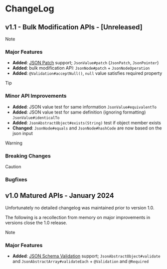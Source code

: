 # ChangeLog

## v1.1 - Bulk Modification APIs - [Unreleased]

> [!Note]
> ### Major Features 
> * **Added**: [JSON Patch](https://jsonpatch.com/) support; `JsonValue#patch` (`JsonPatch`, `JsonPointer`) 
> * **Added**: bulk modification API: `JsonNode#patch` + `JsonNodeOperation`
> * **Added**: `@Validation#acceptNull()`, `null` value satisfies required property

> [!Tip]
> ### Minor API Improvements
> * **Added**: JSON value test for same information `JsonValue#equivalentTo`
> * **Added**: JSON value test for same definition (ignoring formatting) `JsonValue#identicalTo`
> * **Added**: `JsonAbstractObject#exists(String)` test if object member exists
> * **Changed**: `JsonNode#equals` and `JsonNode#hashCode` are now based on the json input


> [!Warning]
> ### Breaking Changes 

> [!Caution]
> ### Bugfixes


## v1.0 Matured APIs - January 2024
Unfortunately no detailed changelog was maintained prior to version 1.0.
  
The following is a recollection from memory on major improvements in versions
close the 1.0 release.

> [!Note]
> ### Major Features
> * **Added**: [JSON Schema Validation](https://json-schema.org/) support; 
>   `JsonAbstractObject#validate` and `JsonAbstractArray#validateEach` + 
>   `@Validation` and `@Required`
> 